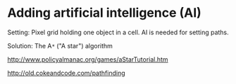 # Adding artificial intelligence (AI) #

Setting: Pixel grid holding one object in a cell. AI is needed for setting paths.

Solution: The A`*` ("A star") algorithm

http://www.policyalmanac.org/games/aStarTutorial.htm

http://old.cokeandcode.com/pathfinding